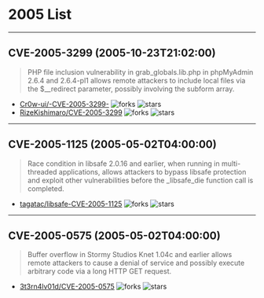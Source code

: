 # 2005 List

---
## CVE-2005-3299 (2005-10-23T21:02:00)
> PHP file inclusion vulnerability in grab_globals.lib.php in phpMyAdmin 2.6.4 and 2.6.4-pl1 allows remote attackers to include local files via the $__redirect parameter, possibly involving the subform array.
- [Cr0w-ui/-CVE-2005-3299-](https://github.com/Cr0w-ui/-CVE-2005-3299-)	<img alt="forks" src="https://img.shields.io/github/forks/Cr0w-ui/-CVE-2005-3299-">	<img alt="stars" src="https://img.shields.io/github/stars/Cr0w-ui/-CVE-2005-3299-">
- [RizeKishimaro/CVE-2005-3299](https://github.com/RizeKishimaro/CVE-2005-3299)	<img alt="forks" src="https://img.shields.io/github/forks/RizeKishimaro/CVE-2005-3299">	<img alt="stars" src="https://img.shields.io/github/stars/RizeKishimaro/CVE-2005-3299">

---
## CVE-2005-1125 (2005-05-02T04:00:00)
> Race condition in libsafe 2.0.16 and earlier, when running in multi-threaded applications, allows attackers to bypass libsafe protection and exploit other vulnerabilities before the _libsafe_die function call is completed.
- [tagatac/libsafe-CVE-2005-1125](https://github.com/tagatac/libsafe-CVE-2005-1125)	<img alt="forks" src="https://img.shields.io/github/forks/tagatac/libsafe-CVE-2005-1125">	<img alt="stars" src="https://img.shields.io/github/stars/tagatac/libsafe-CVE-2005-1125">

---
## CVE-2005-0575 (2005-05-02T04:00:00)
> Buffer overflow in Stormy Studios Knet 1.04c and earlier allows remote attackers to cause a denial of service and possibly execute arbitrary code via a long HTTP GET request.
- [3t3rn4lv01d/CVE-2005-0575](https://github.com/3t3rn4lv01d/CVE-2005-0575)	<img alt="forks" src="https://img.shields.io/github/forks/3t3rn4lv01d/CVE-2005-0575">	<img alt="stars" src="https://img.shields.io/github/stars/3t3rn4lv01d/CVE-2005-0575">
